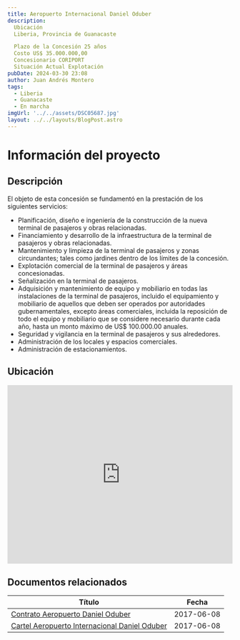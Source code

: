 ```yaml
---
title: Aeropuerto Internacional Daniel Oduber
description: 
  Ubicación
  Liberia, Provincia de Guanacaste

  Plazo de la Concesión 25 años
  Costo US$ 35.000.000,00
  Concesionario CORIPORT
  Situación Actual Explotación
pubDate: 2024-03-30 23:08
author: Juan Andrés Montero
tags:
  - Liberia
  - Guanacaste
  - En marcha
imgUrl: '../../assets/DSC05687.jpg'
layout: ../../layouts/BlogPost.astro
---
```



# Información del proyecto
## Descripción

El objeto de esta concesión se fundamentó en la prestación de los siguientes servicios:

- Planificación, diseño e ingeniería de la construcción de la nueva terminal de pasajeros y obras relacionadas.
- Financiamiento y desarrollo de la infraestructura de la terminal de pasajeros y obras relacionadas.
- Mantenimiento y limpieza de la terminal de pasajeros y zonas circundantes; tales como jardines dentro de los límites de la concesión.
- Explotación comercial de la terminal de pasajeros y áreas concesionadas.
- Señalización en la terminal de pasajeros.
- Adquisición y mantenimiento de equipo y mobiliario en todas las instalaciones de la terminal de pasajeros, incluido el equipamiento y mobiliario de aquellos que deben ser operados por autoridades gubernamentales, excepto áreas comerciales, incluida la reposición de todo el equipo y mobiliario que se considere necesario durante cada año, hasta un monto máximo de US$ 100.000.00 anuales.
- Seguridad y vigilancia en la terminal de pasajeros y sus alrededores.
- Administración de los locales y espacios comerciales.
- Administración de estacionamientos.


## Ubicación

<iframe src="https://www.google.com/maps/embed?pb=!1m18!1m12!1m3!1d9569.459781332363!2d-85.53996687251728!3d10.599308415740952!2m3!1f0!2f0!3f0!3m2!1i1024!2i768!4f13.1!3m3!1m2!1s0x8f757e23ec259441%3A0x46eed7655eeaa1ac!2sGuanacaste%20Airport%20(LIR)!5e1!3m2!1ses-419!2sus!4v1711861575947!5m2!1ses-419!2sus" width="100%" height="400" style="border:0;" allowfullscreen="" loading="lazy" referrerpolicy="no-referrer-when-downgrade"></iframe>

## Documentos relacionados 

|Título|Fecha|
|--------|--------|
|    [Contrato Aeropuerto Daniel Oduber](https://www.cnc.go.cr/archivos/111/AIDO/121/Contrato-Aeropuerto-Daniel-Oduber.pdf)    |    2017-06-08    |
|    [Cartel Aeropuerto Internacional Daniel Oduber](https://www.cnc.go.cr/archivos/111/AIDO/120/Cartel-Aeropuerto-Internacional-Daniel-Oduber.pdf)    |    	2017-06-08    |
